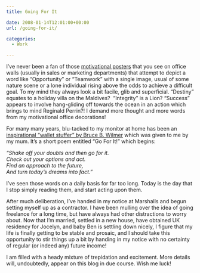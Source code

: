 ```yaml
---
title: Going For It

date: 2008-01-14T12:01:00+00:00
url: /going-for-it/

categories:
  - Work

---
```

I’ve never been a fan of those [motivational posters][1] that you see on office walls (usually in sales or marketing departments) that attempt to depict a word like “Opportunity” or “Teamwork” with a single image, usual of some nature scene or a lone individual rising above the odds to achieve a difficult goal. To my mind they always look a bit facile, glib and superficial. “Destiny” equates to a holiday villa on the Maldives?  “Integrity” is a Lion? “Success” appears to involve hang-gliding off towards the ocean in an action which brings to mind Reginald Perrin?! I demand more thought and more words from my motivational office decorations!

For many many years, blu-tacked to my monitor at home has been an [inspirational “wallet stuffer” by Bruce B. Wilmer][2] which was given to me by my mum. It’s a short poem entitled “Go For It!” which begins:

_“Shake off your doubts and then go for it._  
_Check out your options and act._  
_Find an approach to the future,_  
_And turn today’s dreams into fact.”_

I’ve seen those words on a daily basis for far too long. Today is the day that I stop simply reading them, and start acting upon them.

After much deliberation, I’ve handed in my notice at Marshalls and begun setting myself up as a contractor. I have been mulling over the idea of going freelance for a long time, but have always had other distractions to worry about. Now that I’m married, settled in a new house, have obtained UK residency for Jocelyn, and baby Ben is settling down nicely, I figure that my life is finally getting to be stable and prosaic, and I should take this opportunity to stir things up a bit by handing in my notice with no certainty of regular (or indeed any) future income!

I am filled with a heady mixture of trepidation and excitement. More details will, undoubtedly, appear on this blog in due course. Wish me luck!

 [1]: http://www.allposters.com/-st/Motivational-Posters_c12920_p6_.htm
 [2]: http://wilmergraphics.com/cgi-local/catalog/hazel.cgi/hzpi/u/HzSt01131116140m1117160U0n100m0m0n1513161710/hazel.cgi?action=serve&item=categories/titles/inspiration1.htm#247